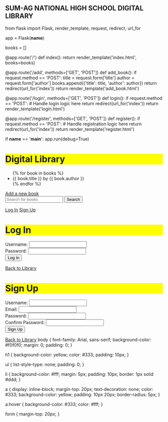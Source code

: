 ## SUM-AG NATIONAL HIGH SCHOOL DIGITAL LIBRARY
from flask import Flask, render_template, request, redirect, url_for

app = Flask(__name__)

books = []

@app.route('/')
def index():
    return render_template('index.html', books=books)

@app.route('/add', methods=['GET', 'POST'])
def add_book():
    if request.method == 'POST':
        title = request.form['title']
        author = request.form['author']
        books.append({'title': title, 'author': author})
        return redirect(url_for('index'))
    return render_template('add_book.html')

@app.route('/login', methods=['GET', 'POST'])
def login():
    if request.method == 'POST':
        # Handle login logic here
        return redirect(url_for('index'))
    return render_template('login.html')

@app.route('/register', methods=['GET', 'POST'])
def register():
    if request.method == 'POST':
        # Handle registration logic here
        return redirect(url_for('index'))
    return render_template('register.html')

if __name__ == '__main__':
    app.run(debug=True)
    <!DOCTYPE html>
<html lang="en">
<head>
    <meta charset="UTF-8">
    <title>Digital Library</title>
    <link rel="stylesheet" href="{{ url_for('static', filename='styles.css') }}">
</head>
<body>
    <h1 style="background-color: yellow;">Digital Library</h1>
    <ul>
        {% for book in books %}
            <li>{{ book.title }} by {{ book.author }}</li>
        {% endfor %}
    </ul>
    <a href="{{ url_for('add_book') }}">Add a new book</a>
    <form method="get" action="{{ url_for('search') }}">
        <input type="text" name="query" placeholder="Search for books">
        <button type="submit">Search</button>
    </form>
    <a href="{{ url_for('login') }}">Log In</a>
    <a href="{{ url_for('register') }}">Sign Up</a>
</body>
</html>
<!DOCTYPE html>
<html lang="en">
<head>
    <meta charset="UTF-8">
    <title>Log In</title>
    <link rel="stylesheet" href="{{ url_for('static', filename='styles.css') }}">
</head>
<body>
    <h1 style="background-color: yellow;">Log In</h1>
    <form method="post">
        <label for="username">Username:</label>
        <input type="text" id="username" name="username" required><br>
        <label for="password">Password:</label>
        <input type="password" id="password" name="password" required><br>
        <button type="submit">Log In</button>
    </form>
    <a href="{{ url_for('index') }}">Back to Library</a>
</body>
</html>
<!DOCTYPE html>
<html lang="en">
<head>
    <meta charset="UTF-8">
    <title>Sign Up</title>
    <link rel="stylesheet" href="{{ url_for('static', filename='styles.css') }}">
</head>
<body>
    <h1 style="background-color: yellow;">Sign Up</h1>
    <form method="post">
        <label for="username">Username:</label>
        <input type="text" id="username" name="username" required><br>
        <label for="email">Email:</label>
        <input type="email" id="email" name="email" required><br>
        <label for="password">Password:</label>
        <input type="password" id="password" name="password" required><br>
        <label for="confirm_password">Confirm Password:</label>
        <input type="password" id="confirm_password" name="confirm_password" required><br>
        <button type="submit">Sign Up</button>
    </form>
    <a href="{{ url_for('index') }}">Back to Library</a>
</body>
</html>
body {
    font-family: Arial, sans-serif;
    background-color: #f0f0f0;
    margin: 0;
    padding: 0;
}

h1 {
    background-color: yellow;
    color: #333;
    padding: 10px;
}

ul {
    list-style-type: none;
    padding: 0;
}

li {
    background-color: #fff;
    margin: 5px;
    padding: 10px;
    border: 1px solid #ddd;
}

a {
    display: inline-block;
    margin-top: 20px;
    text-decoration: none;
    color: #333;
    background-color: yellow;
    padding: 10px 20px;
    border-radius: 5px;
}

a:hover {
    background-color: #333;
    color: #fff;
}

form {
    margin-top: 20px;
}
